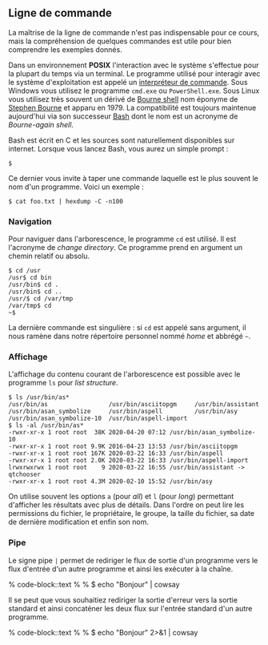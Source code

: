 ## Ligne de commande

La maîtrise de la ligne de commande n'est pas indispensable pour ce cours, mais la compréhension de quelques commandes est utile pour bien comprendre les exemples donnés.

Dans un environnement **POSIX** l'interaction avec le système s'effectue pour la plupart du temps via un terminal. Le programme utilisé pour interagir avec le système d'exploitation est appelé un [interpréteur de commande](https://en.wikipedia.org/wiki/Command-line_interface#Command-line_interpreter). Sous Windows vous utilisez le programme `cmd.exe` ou `PowerShell.exe`. Sous Linux vous utilisez très souvent un dérivé de [Bourne shell](https://en.wikipedia.org/wiki/Bourne_shell) nom éponyme de [Stephen Bourne](https://en.wikipedia.org/wiki/Stephen_R._Bourne) et apparu en 1979. La compatibilité est toujours maintenue aujourd'hui via son successeur [Bash](<https://en.wikipedia.org/wiki/Bash_(Unix_shell)>) dont le nom est un acronyme de *Bourne-again shell*.

Bash est écrit en C et les sources sont naturellement disponibles sur internet. Lorsque vous lancez Bash, vous aurez un simple prompt :

```console
$
```

Ce dernier vous invite à taper une commande laquelle est le plus souvent le nom d'un programme. Voici un exemple :

```console
$ cat foo.txt | hexdump -C -n100
```

### Navigation

Pour naviguer dans l'arborescence, le programme `cd` est utilisé. Il est l'acronyme de *change directory*. Ce programme prend en argument un chemin relatif ou absolu.

```console
$ cd /usr
/usr$ cd bin
/usr/bin$ cd .
/usr/bin$ cd ..
/usr/$ cd /var/tmp
/var/tmp$ cd
~$
```

La dernière commande est singulière : si `cd` est appelé sans argument, il nous ramène dans notre répertoire personnel nommé *home* et abbrégé `~`.

### Affichage

L'affichage du contenu courant de l'arborescence est possible avec le programme `ls` pour *list structure*.

```console
$ ls /usr/bin/as*
/usr/bin/as                 /usr/bin/asciitopgm     /usr/bin/assistant
/usr/bin/asan_symbolize     /usr/bin/aspell         /usr/bin/asy
/usr/bin/asan_symbolize-10  /usr/bin/aspell-import
$ ls -al /usr/bin/as*
-rwxr-xr-x 1 root root  38K 2020-04-20 07:12 /usr/bin/asan_symbolize-10
-rwxr-xr-x 1 root root 9.9K 2016-04-23 13:53 /usr/bin/asciitopgm
-rwxr-xr-x 1 root root 167K 2020-03-22 16:33 /usr/bin/aspell
-rwxr-xr-x 1 root root 2.0K 2020-03-22 16:33 /usr/bin/aspell-import
lrwxrwxrwx 1 root root    9 2020-03-22 16:55 /usr/bin/assistant -> qtchooser
-rwxr-xr-x 1 root root 4.3M 2020-02-10 15:52 /usr/bin/asy
```

On utilise souvent les options `a` (pour *all*) et `l` (pour *long*) permettant d'afficher les résultats avec plus de détails. Dans l'ordre on peut lire les permissions du fichier, le propriétaire, le groupe, la taille du fichier, sa date de dernière modification et enfin son nom.

### Pipe

Le signe pipe `|` permet de rediriger le flux de sortie d'un programme vers le flux d'entrée d'un autre programme et ainsi les exécuter à la chaîne.

% code-block::text
%
% $ echo "Bonjour" | cowsay

Il se peut que vous souhaitiez rediriger la sortie d'erreur vers la sortie standard et ainsi concaténer les deux flux sur l'entrée standard d'un autre programme.

% code-block::text
%
% $ echo "Bonjour" 2>&1 | cowsay

